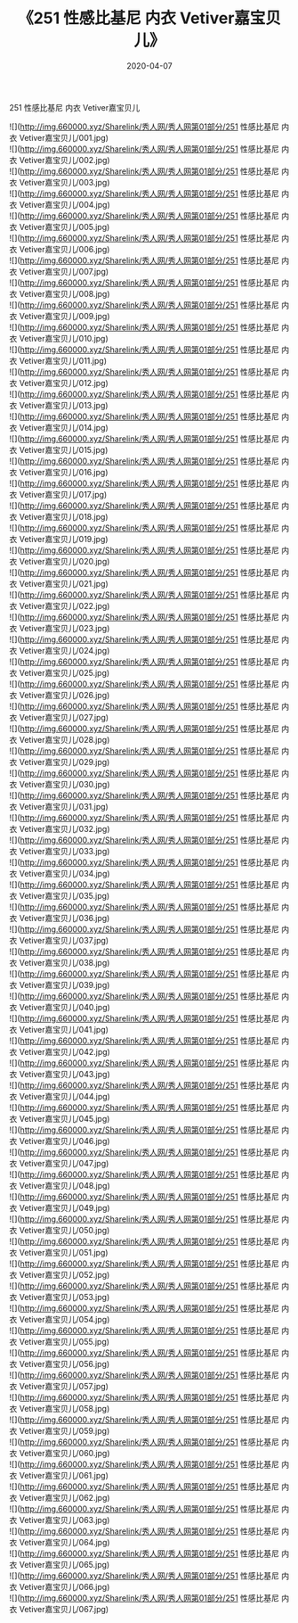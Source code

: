 ﻿---
layout: post
title:  《251 性感比基尼 内衣 Vetiver嘉宝贝儿》
date:   2020-04-07
img: http://img.660000.xyz/Sharelink/秀人网/秀人网第01部分/251 性感比基尼 内衣 Vetiver嘉宝贝儿/000.jpg
categories: [美女, 清纯, 唯美]
---

251 性感比基尼 内衣 Vetiver嘉宝贝儿

  ![](http://img.660000.xyz/Sharelink/秀人网/秀人网第01部分/251 性感比基尼 内衣 Vetiver嘉宝贝儿/001.jpg) <br> ![](http://img.660000.xyz/Sharelink/秀人网/秀人网第01部分/251 性感比基尼 内衣 Vetiver嘉宝贝儿/002.jpg) <br> ![](http://img.660000.xyz/Sharelink/秀人网/秀人网第01部分/251 性感比基尼 内衣 Vetiver嘉宝贝儿/003.jpg) <br> ![](http://img.660000.xyz/Sharelink/秀人网/秀人网第01部分/251 性感比基尼 内衣 Vetiver嘉宝贝儿/004.jpg) <br> ![](http://img.660000.xyz/Sharelink/秀人网/秀人网第01部分/251 性感比基尼 内衣 Vetiver嘉宝贝儿/005.jpg) <br> ![](http://img.660000.xyz/Sharelink/秀人网/秀人网第01部分/251 性感比基尼 内衣 Vetiver嘉宝贝儿/006.jpg) <br> ![](http://img.660000.xyz/Sharelink/秀人网/秀人网第01部分/251 性感比基尼 内衣 Vetiver嘉宝贝儿/007.jpg) <br> ![](http://img.660000.xyz/Sharelink/秀人网/秀人网第01部分/251 性感比基尼 内衣 Vetiver嘉宝贝儿/008.jpg) <br> ![](http://img.660000.xyz/Sharelink/秀人网/秀人网第01部分/251 性感比基尼 内衣 Vetiver嘉宝贝儿/009.jpg) <br> ![](http://img.660000.xyz/Sharelink/秀人网/秀人网第01部分/251 性感比基尼 内衣 Vetiver嘉宝贝儿/010.jpg) <br> ![](http://img.660000.xyz/Sharelink/秀人网/秀人网第01部分/251 性感比基尼 内衣 Vetiver嘉宝贝儿/011.jpg) <br> ![](http://img.660000.xyz/Sharelink/秀人网/秀人网第01部分/251 性感比基尼 内衣 Vetiver嘉宝贝儿/012.jpg) <br> ![](http://img.660000.xyz/Sharelink/秀人网/秀人网第01部分/251 性感比基尼 内衣 Vetiver嘉宝贝儿/013.jpg) <br> ![](http://img.660000.xyz/Sharelink/秀人网/秀人网第01部分/251 性感比基尼 内衣 Vetiver嘉宝贝儿/014.jpg) <br> ![](http://img.660000.xyz/Sharelink/秀人网/秀人网第01部分/251 性感比基尼 内衣 Vetiver嘉宝贝儿/015.jpg) <br> ![](http://img.660000.xyz/Sharelink/秀人网/秀人网第01部分/251 性感比基尼 内衣 Vetiver嘉宝贝儿/016.jpg) <br> ![](http://img.660000.xyz/Sharelink/秀人网/秀人网第01部分/251 性感比基尼 内衣 Vetiver嘉宝贝儿/017.jpg) <br> ![](http://img.660000.xyz/Sharelink/秀人网/秀人网第01部分/251 性感比基尼 内衣 Vetiver嘉宝贝儿/018.jpg) <br> ![](http://img.660000.xyz/Sharelink/秀人网/秀人网第01部分/251 性感比基尼 内衣 Vetiver嘉宝贝儿/019.jpg) <br> ![](http://img.660000.xyz/Sharelink/秀人网/秀人网第01部分/251 性感比基尼 内衣 Vetiver嘉宝贝儿/020.jpg) <br> ![](http://img.660000.xyz/Sharelink/秀人网/秀人网第01部分/251 性感比基尼 内衣 Vetiver嘉宝贝儿/021.jpg) <br> ![](http://img.660000.xyz/Sharelink/秀人网/秀人网第01部分/251 性感比基尼 内衣 Vetiver嘉宝贝儿/022.jpg) <br> ![](http://img.660000.xyz/Sharelink/秀人网/秀人网第01部分/251 性感比基尼 内衣 Vetiver嘉宝贝儿/023.jpg) <br> ![](http://img.660000.xyz/Sharelink/秀人网/秀人网第01部分/251 性感比基尼 内衣 Vetiver嘉宝贝儿/024.jpg) <br> ![](http://img.660000.xyz/Sharelink/秀人网/秀人网第01部分/251 性感比基尼 内衣 Vetiver嘉宝贝儿/025.jpg) <br> ![](http://img.660000.xyz/Sharelink/秀人网/秀人网第01部分/251 性感比基尼 内衣 Vetiver嘉宝贝儿/026.jpg) <br> ![](http://img.660000.xyz/Sharelink/秀人网/秀人网第01部分/251 性感比基尼 内衣 Vetiver嘉宝贝儿/027.jpg) <br> ![](http://img.660000.xyz/Sharelink/秀人网/秀人网第01部分/251 性感比基尼 内衣 Vetiver嘉宝贝儿/028.jpg) <br> ![](http://img.660000.xyz/Sharelink/秀人网/秀人网第01部分/251 性感比基尼 内衣 Vetiver嘉宝贝儿/029.jpg) <br> ![](http://img.660000.xyz/Sharelink/秀人网/秀人网第01部分/251 性感比基尼 内衣 Vetiver嘉宝贝儿/030.jpg) <br> ![](http://img.660000.xyz/Sharelink/秀人网/秀人网第01部分/251 性感比基尼 内衣 Vetiver嘉宝贝儿/031.jpg) <br> ![](http://img.660000.xyz/Sharelink/秀人网/秀人网第01部分/251 性感比基尼 内衣 Vetiver嘉宝贝儿/032.jpg) <br> ![](http://img.660000.xyz/Sharelink/秀人网/秀人网第01部分/251 性感比基尼 内衣 Vetiver嘉宝贝儿/033.jpg) <br> ![](http://img.660000.xyz/Sharelink/秀人网/秀人网第01部分/251 性感比基尼 内衣 Vetiver嘉宝贝儿/034.jpg) <br> ![](http://img.660000.xyz/Sharelink/秀人网/秀人网第01部分/251 性感比基尼 内衣 Vetiver嘉宝贝儿/035.jpg) <br> ![](http://img.660000.xyz/Sharelink/秀人网/秀人网第01部分/251 性感比基尼 内衣 Vetiver嘉宝贝儿/036.jpg) <br> ![](http://img.660000.xyz/Sharelink/秀人网/秀人网第01部分/251 性感比基尼 内衣 Vetiver嘉宝贝儿/037.jpg) <br> ![](http://img.660000.xyz/Sharelink/秀人网/秀人网第01部分/251 性感比基尼 内衣 Vetiver嘉宝贝儿/038.jpg) <br> ![](http://img.660000.xyz/Sharelink/秀人网/秀人网第01部分/251 性感比基尼 内衣 Vetiver嘉宝贝儿/039.jpg) <br> ![](http://img.660000.xyz/Sharelink/秀人网/秀人网第01部分/251 性感比基尼 内衣 Vetiver嘉宝贝儿/040.jpg) <br> ![](http://img.660000.xyz/Sharelink/秀人网/秀人网第01部分/251 性感比基尼 内衣 Vetiver嘉宝贝儿/041.jpg) <br> ![](http://img.660000.xyz/Sharelink/秀人网/秀人网第01部分/251 性感比基尼 内衣 Vetiver嘉宝贝儿/042.jpg) <br> ![](http://img.660000.xyz/Sharelink/秀人网/秀人网第01部分/251 性感比基尼 内衣 Vetiver嘉宝贝儿/043.jpg) <br> ![](http://img.660000.xyz/Sharelink/秀人网/秀人网第01部分/251 性感比基尼 内衣 Vetiver嘉宝贝儿/044.jpg) <br> ![](http://img.660000.xyz/Sharelink/秀人网/秀人网第01部分/251 性感比基尼 内衣 Vetiver嘉宝贝儿/045.jpg) <br> ![](http://img.660000.xyz/Sharelink/秀人网/秀人网第01部分/251 性感比基尼 内衣 Vetiver嘉宝贝儿/046.jpg) <br> ![](http://img.660000.xyz/Sharelink/秀人网/秀人网第01部分/251 性感比基尼 内衣 Vetiver嘉宝贝儿/047.jpg) <br> ![](http://img.660000.xyz/Sharelink/秀人网/秀人网第01部分/251 性感比基尼 内衣 Vetiver嘉宝贝儿/048.jpg) <br> ![](http://img.660000.xyz/Sharelink/秀人网/秀人网第01部分/251 性感比基尼 内衣 Vetiver嘉宝贝儿/049.jpg) <br> ![](http://img.660000.xyz/Sharelink/秀人网/秀人网第01部分/251 性感比基尼 内衣 Vetiver嘉宝贝儿/050.jpg) <br> ![](http://img.660000.xyz/Sharelink/秀人网/秀人网第01部分/251 性感比基尼 内衣 Vetiver嘉宝贝儿/051.jpg) <br> ![](http://img.660000.xyz/Sharelink/秀人网/秀人网第01部分/251 性感比基尼 内衣 Vetiver嘉宝贝儿/052.jpg) <br> ![](http://img.660000.xyz/Sharelink/秀人网/秀人网第01部分/251 性感比基尼 内衣 Vetiver嘉宝贝儿/053.jpg) <br> ![](http://img.660000.xyz/Sharelink/秀人网/秀人网第01部分/251 性感比基尼 内衣 Vetiver嘉宝贝儿/054.jpg) <br> ![](http://img.660000.xyz/Sharelink/秀人网/秀人网第01部分/251 性感比基尼 内衣 Vetiver嘉宝贝儿/055.jpg) <br> ![](http://img.660000.xyz/Sharelink/秀人网/秀人网第01部分/251 性感比基尼 内衣 Vetiver嘉宝贝儿/056.jpg) <br> ![](http://img.660000.xyz/Sharelink/秀人网/秀人网第01部分/251 性感比基尼 内衣 Vetiver嘉宝贝儿/057.jpg) <br> ![](http://img.660000.xyz/Sharelink/秀人网/秀人网第01部分/251 性感比基尼 内衣 Vetiver嘉宝贝儿/058.jpg) <br> ![](http://img.660000.xyz/Sharelink/秀人网/秀人网第01部分/251 性感比基尼 内衣 Vetiver嘉宝贝儿/059.jpg) <br> ![](http://img.660000.xyz/Sharelink/秀人网/秀人网第01部分/251 性感比基尼 内衣 Vetiver嘉宝贝儿/060.jpg) <br> ![](http://img.660000.xyz/Sharelink/秀人网/秀人网第01部分/251 性感比基尼 内衣 Vetiver嘉宝贝儿/061.jpg) <br> ![](http://img.660000.xyz/Sharelink/秀人网/秀人网第01部分/251 性感比基尼 内衣 Vetiver嘉宝贝儿/062.jpg) <br> ![](http://img.660000.xyz/Sharelink/秀人网/秀人网第01部分/251 性感比基尼 内衣 Vetiver嘉宝贝儿/063.jpg) <br> ![](http://img.660000.xyz/Sharelink/秀人网/秀人网第01部分/251 性感比基尼 内衣 Vetiver嘉宝贝儿/064.jpg) <br> ![](http://img.660000.xyz/Sharelink/秀人网/秀人网第01部分/251 性感比基尼 内衣 Vetiver嘉宝贝儿/065.jpg) <br> ![](http://img.660000.xyz/Sharelink/秀人网/秀人网第01部分/251 性感比基尼 内衣 Vetiver嘉宝贝儿/066.jpg) <br> ![](http://img.660000.xyz/Sharelink/秀人网/秀人网第01部分/251 性感比基尼 内衣 Vetiver嘉宝贝儿/067.jpg) <br>